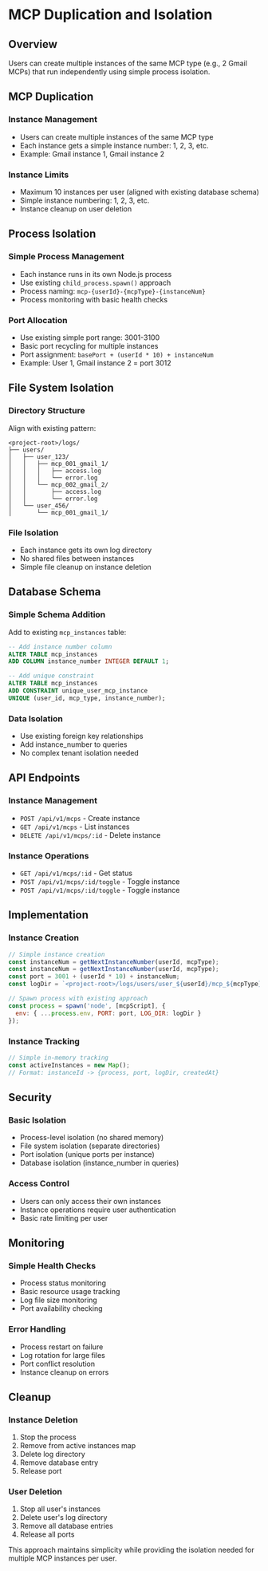 # MCP Duplication and Isolation

## Overview

Users can create multiple instances of the same MCP type (e.g., 2 Gmail MCPs) that run independently using simple process isolation.

## MCP Duplication

### Instance Management
- Users can create multiple instances of the same MCP type
- Each instance gets a simple instance number: 1, 2, 3, etc.
- Example: Gmail instance 1, Gmail instance 2

### Instance Limits
- Maximum 10 instances per user (aligned with existing database schema)
- Simple instance numbering: 1, 2, 3, etc.
- Instance cleanup on user deletion

## Process Isolation

### Simple Process Management
- Each instance runs in its own Node.js process
- Use existing `child_process.spawn()` approach
- Process naming: `mcp-{userId}-{mcpType}-{instanceNum}`
- Process monitoring with basic health checks

### Port Allocation
- Use existing simple port range: 3001-3100
- Basic port recycling for multiple instances
- Port assignment: `basePort + (userId * 10) + instanceNum`
- Example: User 1, Gmail instance 2 = port 3012

## File System Isolation

### Directory Structure
Align with existing pattern:
```
<project-root>/logs/
├── users/
│   ├── user_123/
│   │   ├── mcp_001_gmail_1/
│   │   │   ├── access.log
│   │   │   └── error.log
│   │   └── mcp_002_gmail_2/
│   │       ├── access.log
│   │       └── error.log
│   └── user_456/
│       └── mcp_001_gmail_1/
```

### File Isolation
- Each instance gets its own log directory
- No shared files between instances
- Simple file cleanup on instance deletion

## Database Schema

### Simple Schema Addition
Add to existing `mcp_instances` table:
```sql
-- Add instance number column
ALTER TABLE mcp_instances 
ADD COLUMN instance_number INTEGER DEFAULT 1;

-- Add unique constraint
ALTER TABLE mcp_instances 
ADD CONSTRAINT unique_user_mcp_instance 
UNIQUE (user_id, mcp_type, instance_number);
```

### Data Isolation
- Use existing foreign key relationships
- Add instance_number to queries
- No complex tenant isolation needed

## API Endpoints

### Instance Management
- `POST /api/v1/mcps` - Create instance
- `GET /api/v1/mcps` - List instances
- `DELETE /api/v1/mcps/:id` - Delete instance

### Instance Operations
- `GET /api/v1/mcps/:id` - Get status
- `POST /api/v1/mcps/:id/toggle` - Toggle instance
- `POST /api/v1/mcps/:id/toggle` - Toggle instance

## Implementation

### Instance Creation
```javascript
// Simple instance creation
const instanceNum = getNextInstanceNumber(userId, mcpType);
const instanceNum = getNextInstanceNumber(userId, mcpType);
const port = 3001 + (userId * 10) + instanceNum;
const logDir = `<project-root>/logs/users/user_${userId}/mcp_${mcpType}_${instanceNum}`;

// Spawn process with existing approach
const process = spawn('node', [mcpScript], {
  env: { ...process.env, PORT: port, LOG_DIR: logDir }
});
```

### Instance Tracking
```javascript
// Simple in-memory tracking
const activeInstances = new Map();
// Format: instanceId -> {process, port, logDir, createdAt}
```

## Security

### Basic Isolation
- Process-level isolation (no shared memory)
- File system isolation (separate directories)
- Port isolation (unique ports per instance)
- Database isolation (instance_number in queries)

### Access Control
- Users can only access their own instances
- Instance operations require user authentication
- Basic rate limiting per user

## Monitoring

### Simple Health Checks
- Process status monitoring
- Basic resource usage tracking
- Log file size monitoring
- Port availability checking

### Error Handling
- Process restart on failure
- Log rotation for large files
- Port conflict resolution
- Instance cleanup on errors

## Cleanup

### Instance Deletion
1. Stop the process
2. Remove from active instances map
3. Delete log directory
4. Remove database entry
5. Release port

### User Deletion
1. Stop all user's instances
2. Delete user's log directory
3. Remove all database entries
4. Release all ports

This approach maintains simplicity while providing the isolation needed for multiple MCP instances per user.